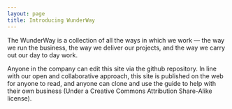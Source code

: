 ```yaml
---
layout: page
title: Introducing WunderWay
---
```


The WunderWay is a collection of all the ways in which we work — the way we run the business, the way we deliver our projects, and the way we carry out our day to day work.

Anyone in the company can edit this site via the github repository. In line with our open and collaborative approach, this site is published on the web for anyone to read, and anyone can clone and use the guide to help with their own business (Under a Creative Commons Attribution Share-Alike license).
